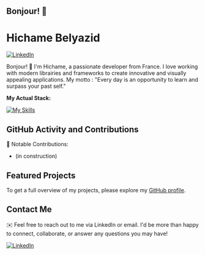 ## Bonjour!  👋
# Hichame Belyazid

[![LinkedIn](https://img.shields.io/badge/-LinkedIn-blue?style=flat-square&logo=linkedin)](https://www.linkedin.com/in/hichamebelyazid/)

Bonjour! 👋 I'm Hichame, a passionate developer from France. I love working with modern librairies and frameworks to create innovative and visually appealing applications. My motto : "Every day is an opportunity to learn and surpass your past self."

**My Actual Stack:**  

[![My Skills](https://skillicons.dev/icons?i=html,css,js,ts,scss,react,redux,figma,git)](https://skillicons.dev)

## GitHub Activity and Contributions

🌟 Notable Contributions:
- (in construction)

## Featured Projects

To get a full overview of my projects, please explore my [GitHub profile](https://github.com/hichamecode).

## Contact Me

✉️ Feel free to reach out to me via LinkedIn or email. I'd be more than happy to connect, collaborate, or answer any questions you may have!

[![LinkedIn](https://img.shields.io/badge/-LinkedIn-blue?style=for-the-badge&logo=linkedin)](https://www.linkedin.com/in/hichamebelyazid/)

<!--
**hichamecode/hichamecode** is a ✨ _special_ ✨ repository because its `README.md` (this file) appears on your GitHub profile.

Here are some ideas to get you started:

- 🔭 I’m currently working on ...
- 🌱 I’m currently learning ...
- 👯 I’m looking to collaborate on ...
- 🤔 I’m looking for help with ...
- 💬 Ask me about ...
- 📫 How to reach me: ...
- 😄 Pronouns: ...
- ⚡ Fun fact: ...
-->
